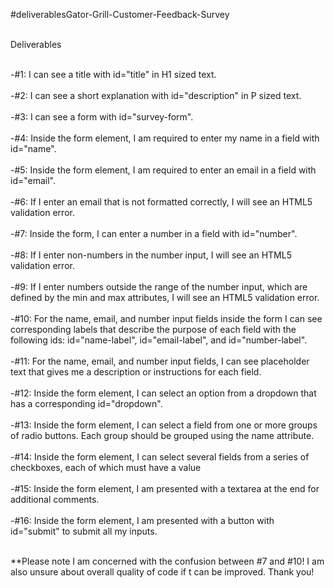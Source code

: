 #deliverablesGator-Grill-Customer-Feedback-Survey<br><br>

Deliverables <br><br>

-#1: I can see a title with id="title" in H1 sized text.<br><br>
-#2: I can see a short explanation with id="description" in P sized text.<br><br>
-#3: I can see a form with id="survey-form". <br><br>
-#4: Inside the form element, I am required to enter my name in a field with id="name".<br><br>
-#5: Inside the form element, I am required to enter an email in a field with id="email".<br><br>
-#6: If I enter an email that is not formatted correctly, I will see an HTML5 validation error.<br><br>
-#7: Inside the form, I can enter a number in a field with id="number".<br><br>
-#8: If I enter non-numbers in the number input, I will see an HTML5 validation error.<br><br>
-#9: If I enter numbers outside the range of the number input, which are defined by the min and max attributes, I will see an HTML5 validation error.<br><br>
-#10: For the name, email, and number input fields inside the form I can see corresponding labels that describe the purpose of each field with the following ids: id="name-label", id="email-label", and id="number-label".<br><br>
-#11: For the name, email, and number input fields, I can see placeholder text that gives me a description or instructions for each field.<br><br>
-#12: Inside the form element, I can select an option from a dropdown that has a corresponding id="dropdown".<br><br>
-#13: Inside the form element, I can select a field from one or more groups of radio buttons. Each group should be grouped using the name attribute.<br><br>
-#14: Inside the form element, I can select several fields from a series of checkboxes, each of which must have a value<br><br>
-#15: Inside the form element, I am presented with a textarea at the end for additional comments.<br><br>
-#16: Inside the form element, I am presented with a button with id="submit" to submit all my inputs.<br><br>

**Please note I am concerned with the confusion between #7 and #10! I am also unsure about overall quality of code if t can be improved. Thank you!
